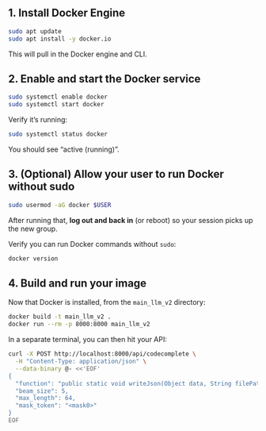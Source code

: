 ## 1. Install Docker Engine

```bash
sudo apt update
sudo apt install -y docker.io
```

This will pull in the Docker engine and CLI.

## 2. Enable and start the Docker service

```bash
sudo systemctl enable docker
sudo systemctl start docker
```

Verify it’s running:

```bash
sudo systemctl status docker
```

You should see “active (running)”.

## 3. (Optional) Allow your user to run Docker without sudo

```bash
sudo usermod -aG docker $USER
```

After running that, **log out and back in** (or reboot) so your session picks up the new group.

Verify you can run Docker commands without `sudo`:

```bash
docker version
```

## 4. Build and run your image

Now that Docker is installed, from the `main_llm_v2` directory:

```bash
docker build -t main_llm_v2 .
docker run --rm -p 8000:8000 main_llm_v2
```

In a separate terminal, you can then hit your API:

```bash
curl -X POST http://localhost:8000/api/codecomplete \
  -H "Content-Type: application/json" \
  --data-binary @- <<'EOF'
{
  "function": "public static void writeJson(Object data, String filePath) throws IOException {\n    Gson gson = new GsonBuilder()\n                   .setPrettyPrinting()\n                   .create();\n    try (Writer writer = new FileWriter(filePath)) {\n        gson.<mask0>(data, writer);\n    }\n}",
  "beam_size": 5,
  "max_length": 64,
  "mask_token": "<mask0>"
}
EOF
```
